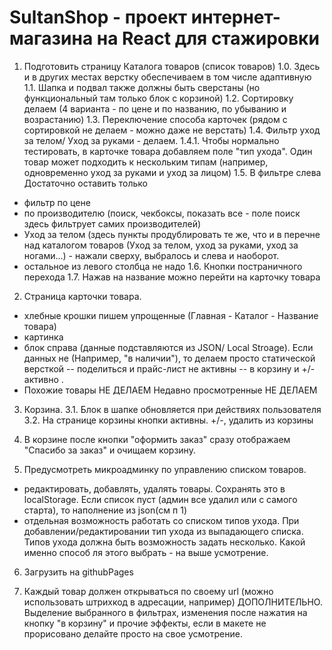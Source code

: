 # SultanShop - проект интернет-магазина на React для стажировки

1. Подготовить страницу Каталога товаров (список товаров)
1.0. Здесь и в других местах верстку обеспечиваем в том числе адаптивную
1.1. Шапка и подвал также должны быть сверстаны (но функциональный там только блок с корзиной)
1.2. Сортировку делаем (4 варианта - по цене и по названию, по убыванию и возрастанию)
1.3. Переключение способа карточек (рядом с сортировкой не делаем - можно даже не верстать)
1.4. Фильтр уход за телом/ Уход за руками - делаем.
1.4.1. Чтобы нормально тестировать, в карточке товара добавляем поле "тип ухода". Один товар может подходить к нескольким типам (например, одновременно уход за руками и уход за лицом)
1.5. В фильтре слева Достаточно оставить только
- фильтр по цене
- по производителю (поиск, чекбоксы, показать все - поле поиск здесь фильтрует самих производителей)
- Уход за телом (здесь пункты продублировать те же, что и в перечне над каталогом товаров (Уход за телом, уход за руками, уход за ногами...) - нажали сверху, выбралось и слева и наоборот.
- остальное из левого столбца не надо
1.6. Кнопки постраничного перехода
1.7. Нажав на название можно перейти на карточку товара

2. Страница карточки товара. 
- хлебные крошки пишем упрощенные (Главная - Каталог - Название товара)
- картинка
- блок справа (данные подставляются из JSON/ Local Stroage). Если данных не (Например, "в наличии"), то делаем просто статической версткой
-- поделиться и прайс-лист не активны
-- в корзину и +/- активно .
- Похожие товары НЕ ДЕЛАЕМ
Недавно просмотренные НЕ ДЕЛАЕМ

3. Корзина. 
3.1. Блок в шапке обновляется при действиях пользователя
3.2. На странице корзины кнопки активны. +/-, удалить из корзины

4. В корзине после кнопки "оформить заказ" сразу отображаем "Спасибо за заказ" и очищаем корзину.

5. Предусмотреть микроадминку по управлению списком товаров.
- редактировать, добавлять, удалять товары. Сохранять это в localStorage. Если список пуст (админ все удалил или с самого старта), то наполнение из json(см п 1)
- отдельная возможность работать со списком типов ухода. При добавлении/редактировании тип ухода из выпадающего списка. Типов ухода должна быть возможность задать несколько. Какой именно способ ля этого выбрать - на выше усмотрение.

6. Загрузить на githubPages

7. Каждый товар должен открываться по своему url (можно использовать штрихкод в адресации, например)
ДОПОЛНИТЕЛЬНО.
Выделение выбранного в фильтрах, изменения после нажатия на кнопку "в корзину" и прочие эффекты, если в макете не прорисовано делайте просто на свое усмотрение.
